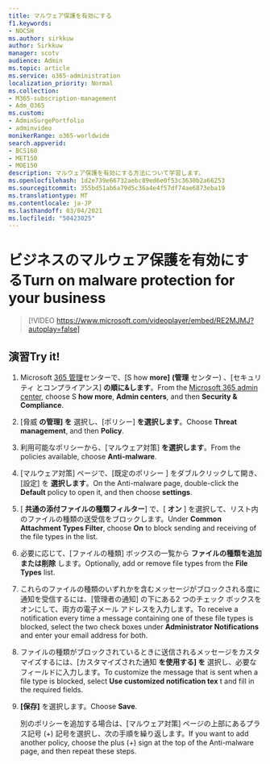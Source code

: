 ```yaml
---
title: マルウェア保護を有効にする
f1.keywords:
- NOCSH
ms.author: sirkkuw
author: Sirkkuw
manager: scotv
audience: Admin
ms.topic: article
ms.service: o365-administration
localization_priority: Normal
ms.collection:
- M365-subscription-management
- Adm_O365
ms.custom:
- AdminSurgePortfolio
- adminvideo
monikerRange: o365-worldwide
search.appverid:
- BCS160
- MET150
- MOE150
description: マルウェア保護を有効にする方法について学習します。
ms.openlocfilehash: 1d2e739e66732aebc89ed6e0f53c3630b2a66253
ms.sourcegitcommit: 355bd51ab6a79d5c36a4e4f57df74ae6873eba19
ms.translationtype: MT
ms.contentlocale: ja-JP
ms.lasthandoff: 03/04/2021
ms.locfileid: "50423025"
---
```

# <a name="turn-on-malware-protection-for-your-business"></a><span data-ttu-id="1080a-103">ビジネスのマルウェア保護を有効にする</span><span class="sxs-lookup"><span data-stu-id="1080a-103">Turn on malware protection for your business</span></span>

> [!VIDEO https://www.microsoft.com/videoplayer/embed/RE2MJMJ?autoplay=false]

## <a name="try-it"></a><span data-ttu-id="1080a-104">演習</span><span class="sxs-lookup"><span data-stu-id="1080a-104">Try it!</span></span>

1. <span data-ttu-id="1080a-105">Microsoft [365 管理](https://admin.microsoft.com)センターで、[S how **more]** **(管理** センター) 、[セキュリティ とコンプライアンス] **の順に&します**。</span><span class="sxs-lookup"><span data-stu-id="1080a-105">From the [Microsoft 365 admin center](https://admin.microsoft.com), choose S **how more**, **Admin centers**, and then **Security & Compliance**.</span></span>
1. <span data-ttu-id="1080a-106">[脅威 **の管理] を** 選択し、[ポリシー] **を選択します**。</span><span class="sxs-lookup"><span data-stu-id="1080a-106">Choose **Threat management**, and then **Policy**.</span></span>
1. <span data-ttu-id="1080a-107">利用可能なポリシーから、[マルウェア対策] **を選択します**。</span><span class="sxs-lookup"><span data-stu-id="1080a-107">From the policies available, choose **Anti-malware**.</span></span>
1. <span data-ttu-id="1080a-108">[マルウェア対策] ページで、[既定のポリシー  ] をダブルクリックして開き、[設定] を **選択します**。</span><span class="sxs-lookup"><span data-stu-id="1080a-108">On the Anti-malware page, double-click the **Default** policy to open it, and then choose **settings**.</span></span>
1. <span data-ttu-id="1080a-109">[ **共通の添付ファイルの種類フィルター**] で、[ **オン** ] を選択して、リスト内のファイルの種類の送受信をブロックします。</span><span class="sxs-lookup"><span data-stu-id="1080a-109">Under **Common Attachment Types Filter**, choose **On** to block sending and receiving of the file types in the list.</span></span>
1. <span data-ttu-id="1080a-110">必要に応じて、[ファイルの種類] ボックスの一覧から **ファイルの種類を追加または削除** します。</span><span class="sxs-lookup"><span data-stu-id="1080a-110">Optionally, add or remove file types from the **File Types** list.</span></span>
1. <span data-ttu-id="1080a-111">これらのファイルの種類のいずれかを含むメッセージがブロックされる度に通知を受信するには、[管理者の通知] の下にある2 つのチェック ボックスをオンにして、両方の電子メール アドレスを入力します。</span><span class="sxs-lookup"><span data-stu-id="1080a-111">To receive a notification every time a message containing one of these file types is blocked, select the two check boxes under **Administrator Notifications** and enter your email address for both.</span></span>
1. <span data-ttu-id="1080a-112">ファイルの種類がブロックされているときに送信されるメッセージをカスタマイズするには、[カスタマイズされた通知 **を使用する] を** 選択し、必要なフィールドに入力します。</span><span class="sxs-lookup"><span data-stu-id="1080a-112">To customize the message that is sent when a file type is blocked, select **Use customized notification tex** t and fill in the required fields.</span></span>
1. <span data-ttu-id="1080a-113">**[保存]** を選択します。</span><span class="sxs-lookup"><span data-stu-id="1080a-113">Choose **Save**.</span></span>

    <span data-ttu-id="1080a-114">別のポリシーを追加する場合は、[マルウェア対策] ページの上部にあるプラス記号 (+) 記号を選択し、次の手順を繰り返します。</span><span class="sxs-lookup"><span data-stu-id="1080a-114">If you want to add another policy, choose the plus (+) sign at the top of the Anti-malware page, and then repeat these steps.</span></span>
